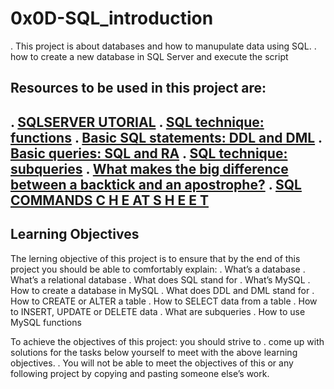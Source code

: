 # 0x0D-SQL_introduction
. This project is about databases and how to manupulate data using SQL.
. how to create a new database in SQL Server and execute the script

## Resources to be used in this project are:
. [SQLSERVER UTORIAL](https://www.sqlservertutorial.net/)
. [SQL technique: functions](https://web.csulb.edu/colleges/coe/cecs/dbdesign/dbdesign.php?page=sql/functions.php)
. [Basic SQL statements: DDL and DML](https://web.csulb.edu/colleges/coe/cecs/dbdesign/dbdesign.php?page=sql/ddldml.php)
. [Basic queries: SQL and RA](https://web.csulb.edu/colleges/coe/cecs/dbdesign/dbdesign.php?page=sql/queries.php)
. [SQL technique: subqueries](https://web.csulb.edu/colleges/coe/cecs/dbdesign/dbdesign.php?page=sql/subqueries.php)
. [What makes the big difference between a backtick and an apostrophe?](https://stackoverflow.com/questions/29402361/what-makes-the-big-difference-between-a-backtick-and-an-apostrophe/29402458)
. [SQL COMMANDS C H E AT S H E E T](https://intellipaat.com/mediaFiles/2019/02/SQL-Commands-Cheat-Sheet.pdf?US)
--------------------------------------------------------------------------------------
## Learning Objectives
The lerning objective of this project is to ensure that by the end of this project 
you should be able to comfortably explain:
. What’s a database
. What’s a relational database
. What does SQL stand for
. What’s MySQL
. How to create a database in MySQL
. What does DDL and DML stand for
. How to CREATE or ALTER a table
. How to SELECT data from a table
. How to INSERT, UPDATE or DELETE data
. What are subqueries
. How to use MySQL functions

To achieve the objectives of this project:
you should strive to 
. come up with solutions for the tasks below yourself to meet with the above learning objectives.
. You will not be able to meet the objectives of this or any following project by copying and pasting someone else’s work. 

